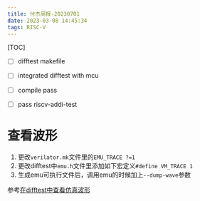 ```yaml
---
title: 付杰周报-20230701
date: 2023-03-08 14:45:34
tags: RISC-V
---
```


[TOC]

<!--more-->

- [ ] difftest makefile
- [ ] integrated difftest with mcu
- [ ] compile pass
- [ ] pass riscv-addi-test


# 查看波形
1. 更改`verilator.mk`文件里的`EMU_TRACE ?=1` 
2. 更改difftest中`emu.h`文件里添加如下宏定义`#define VM_TRACE 1`
3. 生成emu可执行文件后，调用emu的时候加上`--dump-wave`参数

参考[在difftest中查看仿真波形](https://github.com/OSCPU/ysyx/issues/11)
